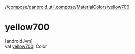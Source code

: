 //[compose](../../../index.md)/[danbroid.util.compose](../index.md)/[MaterialColors](index.md)/[yellow700](yellow700.md)

# yellow700

[androidJvm]\
val [yellow700](yellow700.md): Color
